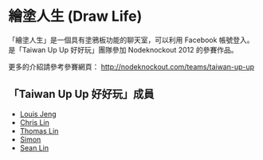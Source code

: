 # 繪塗人生 (Draw Life)

「繪塗人生」是一個具有塗鴉板功能的聊天室，可以利用 Facebook 帳號登入。是「Taiwan Up Up 好好玩」團隊參加 Nodeknockout 2012 的參賽作品。

更多的介紹請參考參賽網頁： http://nodeknockout.com/teams/taiwan-up-up

## 「Taiwan Up Up 好好玩」成員

* [Louis Jeng](http://github.com/louisje)
* [Chris Lin](https://github.com/chris-lin)
* [Thomas Lin](https://github.com/HorsekitLin)
* [Simon](https://github.com/SimonOssii)
* [Sean Lin](https://github.com/seanlin0324)

